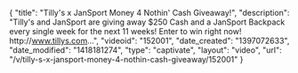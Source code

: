 {
    "title": "Tilly's x JanSport Money 4 Nothin' Cash Giveaway!",
    "description": "Tilly's and JanSport are giving away $250 Cash and a JanSport Backpack every single week for the next 11 weeks! Enter to win right now! http:\/\/www.tillys.com...",
    "videoid": "152001",
    "date_created": "1397072633",
    "date_modified": "1418181274",
    "type": "captivate",
    "layout": "video",
    "url": "\/v\/tilly-s-x-jansport-money-4-nothin-cash-giveaway\/152001"
}